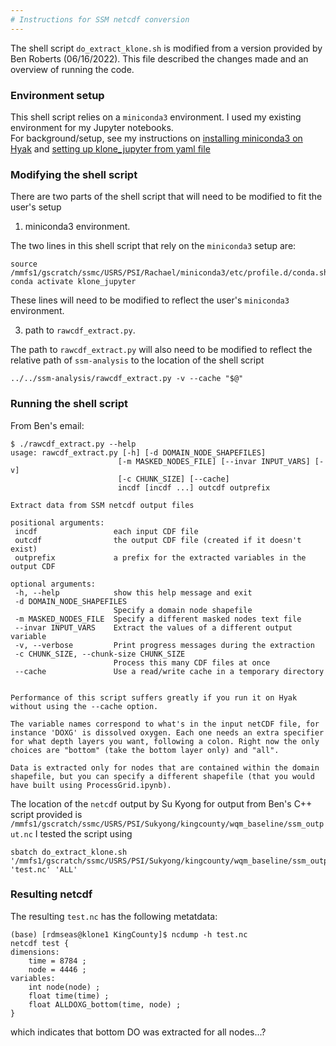 ```yaml
---
# Instructions for SSM netcdf conversion 
---
```


The shell script `do_extract_klone.sh` is modified from a version provided by Ben Roberts (06/16/2022).
This file described the changes made and an overview of running the code.

### Environment setup
This shell script relies on a `miniconda3` environment.  I used my existing environment for my Jupyter notebooks.  
For background/setup, see my instructions on [installing miniconda3 on Hyak](https://github.com/RachaelDMueller/KingCounty-Rachael/blob/main/docs/HyakOnboarding.md#install-miniconda3-in-lab-workspace) 
and [setting up klone_jupyter from yaml file](https://github.com/RachaelDMueller/KingCounty-Rachael/blob/main/docs/HyakOnboarding.md#create-a-miniconda-environment-using-a-yaml-file)

### Modifying the shell script
There are two parts of the shell script that will need to be modified to fit the user's setup
1. miniconda3 environment.  
  
  The two lines in this shell script that rely on the `miniconda3` setup are:
  ```
  source /mmfs1/gscratch/ssmc/USRS/PSI/Rachael/miniconda3/etc/profile.d/conda.sh
  conda activate klone_jupyter
  ```
  These lines will need to be modified to reflect the user's `miniconda3` environment. 

3. path to `rawcdf_extract.py`.

The path to `rawcdf_extract.py` will also need to be modified to reflect the relative path of `ssm-analysis` to the location of the shell script
```
../../ssm-analysis/rawcdf_extract.py -v --cache "$@"
```
### Running the shell script
From Ben's email:
```
$ ./rawcdf_extract.py --help
usage: rawcdf_extract.py [-h] [-d DOMAIN_NODE_SHAPEFILES]
                        [-m MASKED_NODES_FILE] [--invar INPUT_VARS] [-v]
                        [-c CHUNK_SIZE] [--cache]
                        incdf [incdf ...] outcdf outprefix

Extract data from SSM netcdf output files

positional arguments:
 incdf                 each input CDF file
 outcdf                the output CDF file (created if it doesn't exist)
 outprefix             a prefix for the extracted variables in the output CDF

optional arguments:
 -h, --help            show this help message and exit
 -d DOMAIN_NODE_SHAPEFILES
                       Specify a domain node shapefile
 -m MASKED_NODES_FILE  Specify a different masked nodes text file
 --invar INPUT_VARS    Extract the values of a different output variable
 -v, --verbose         Print progress messages during the extraction
 -c CHUNK_SIZE, --chunk-size CHUNK_SIZE
                       Process this many CDF files at once
 --cache               Use a read/write cache in a temporary directory


Performance of this script suffers greatly if you run it on Hyak
without using the --cache option.

The variable names correspond to what's in the input netCDF file, for
instance 'DOXG' is dissolved oxygen. Each one needs an extra specifier
for what depth layers you want, following a colon. Right now the only
choices are "bottom" (take the bottom layer only) and "all".

Data is extracted only for nodes that are contained within the domain
shapefile, but you can specify a different shapefile (that you would
have built using ProcessGrid.ipynb).

```
The location of the `netcdf` output by Su Kyong for output from Ben's C++ script provided is `/mmfs1/gscratch/ssmc/USRS/PSI/Sukyong/kingcounty/wqm_baseline/ssm_output.nc`
I tested the script using 
```
sbatch do_extract_klone.sh '/mmfs1/gscratch/ssmc/USRS/PSI/Sukyong/kingcounty/wqm_baseline/ssm_output.nc' 'test.nc' 'ALL'
```
### Resulting netcdf
The resulting `test.nc` has the following metatdata:
```
(base) [rdmseas@klone1 KingCounty]$ ncdump -h test.nc
netcdf test {
dimensions:
	time = 8784 ;
	node = 4446 ;
variables:
	int node(node) ;
	float time(time) ;
	float ALLDOXG_bottom(time, node) ;
}
```
which indicates that bottom DO was extracted for all nodes...?
